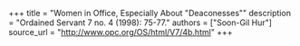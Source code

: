 +++
title = "Women in Office, Especially About \"Deaconesses\""
description = "Ordained Servant 7 no. 4 (1998): 75-77."
authors = ["Soon-Gil Hur"]
source_url = "http://www.opc.org/OS/html/V7/4b.html"
+++
